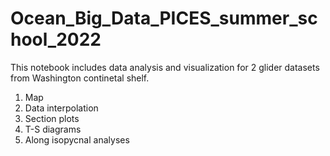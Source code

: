 # Ocean_Big_Data_PICES_summer_school_2022

This notebook includes data analysis and visualization for 2 glider datasets from Washington continetal shelf. 
1. Map
2. Data interpolation
3. Section plots
4. T-S diagrams
5. Along isopycnal analyses
